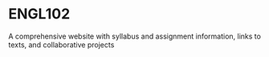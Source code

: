# ENGL102
A comprehensive website with syllabus and assignment information, links to texts, and collaborative projects
